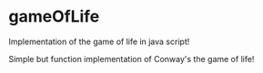 # gameOfLife
Implementation of the game of life in java script!

Simple but function implementation of Conway's the game of life!
